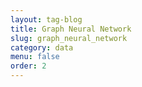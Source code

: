 ```yaml
---
layout: tag-blog
title: Graph Neural Network
slug: graph_neural_network
category: data
menu: false
order: 2
---
```

